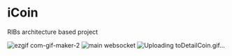 # iCoin
RIBs architecture based project 

![ezgif com-gif-maker-2](https://user-images.githubusercontent.com/85341050/213863330-e7bb034a-b71d-43f8-984d-ccd883fc8ac1.gif) ![main websocket](https://user-images.githubusercontent.com/85341050/213864112-ee0959a1-69c0-4111-bc2e-6f8fd4bb16e5.gif) ![Uploading toDetailCoin.gif…]()
